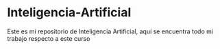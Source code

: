 # Inteligencia-Artificial

Este es mi repositorio de Inteligencia Artificial, aquí se encuentra todo mi trabajo respecto a este curso
